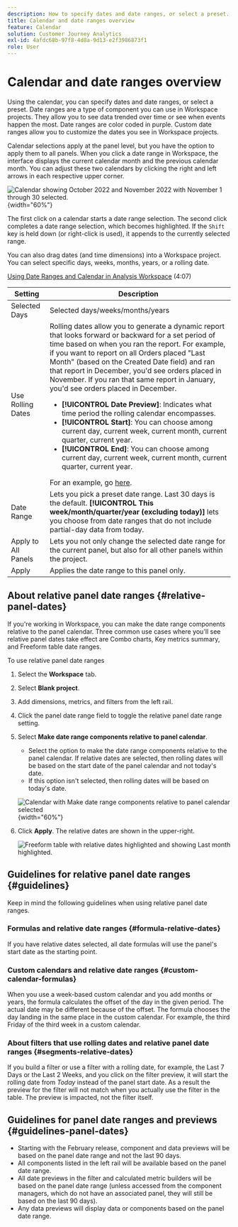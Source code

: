 ```yaml
---
description: How to specify dates and date ranges, or select a preset.
title: Calendar and date ranges overview
feature: Calendar
solution: Customer Journey Analytics
exl-id: 4afdc68b-97f8-4d8a-9d13-e2f3986873f1
role: User
---
```

# Calendar and date ranges overview

Using the calendar, you can specify dates and date ranges, or select a preset. Date ranges are a type of component you can use in Workspace projects. They allow you to see data trended over time or see when events happen the most. Date ranges are color coded in purple. Custom date ranges allow you to customize the dates you see in Workspace projects. 

Calendar selections apply at the panel level, but you have the option to apply them to all panels. When you click a date range in Workspace, the interface displays the current calendar month and the previous calendar month. You can adjust these two calendars by clicking the right and left arrows in each respective upper corner.

![Calendar showing October 2022 and November 2022 with November 1 through 30 selected.](assets/aw_calendar2.png){width="60%"}

The first click on a calendar starts a date range selection. The second click completes a date range selection, which becomes highlighted. If the `Shift` key is held down (or right-click is used), it appends to the currently selected range.

You can also drag dates (and time dimensions) into a Workspace project. You can select specific days, weeks, months, years, or a rolling date.

[Using Date Ranges and Calendar in Analysis Workspace](https://experienceleague.adobe.com/docs/analytics-learn/tutorials/analysis-workspace/calendar-and-date-ranges/using-dates-in-analysis-workspace.html) (4:07)

| Setting | Description |
| --- | --- |
| Selected Days | Selected days/weeks/months/years |
| Use Rolling Dates | Rolling dates allow you to generate a dynamic report that looks forward or backward for a set period of time based on when you ran the report. For example, if you want to report on all Orders placed "Last Month" (based on the Created Date field) and ran that report in December, you'd see orders placed in November. If you ran that same report in January, you'd see orders placed in December.<ul><li>**[!UICONTROL Date Preview]**: Indicates what time period the rolling calendar encompasses.</li><li>**[!UICONTROL Start]**: You can choose among current day, current week, current month, current quarter, current year.</li><li>**[!UICONTROL End]**: You can choose among current day, current week, current month, current quarter, current year.</li></ul>For an example, go [here](/help/components/date-ranges/custom-date-ranges.md). |
| Date Range | Lets you pick a preset date range. Last 30 days is the default. **[!UICONTROL This week/month/quarter/year (excluding today)]** lets you choose from date ranges that do not include partial-day data from today. |
| Apply to All Panels | Lets you not only change the selected date range for the current panel, but also for all other panels within the project. |
| Apply | Applies the date range to this panel only. |

## About relative panel date ranges {#relative-panel-dates}

If you're working in Workspace, you can make the date range components relative to the panel calendar. Three common use cases where you'll see relative panel dates take effect are Combo charts, Key metrics summary, and Freeform table date ranges.

To use relative panel date ranges

1.  Select the **Workspace** tab.
1.  Select **Blank project**.
1.  Add dimensions, metrics, and filters from the left rail. 
1.  Click the panel date range field to toggle the relative panel date range setting.
1.  Select **Make date range components relative to panel calendar**.
    *   Select the option to make the date range components relative to the panel calendar.
        If relative dates are selected, then rolling dates will be based on the start date of the panel calendar and not today's date.
    *   If this option isn't selected, then rolling dates will be based on today's date.

    ![Calendar with Make date range components relative to panel calendar selected](assets/relative-date-selected.png){width="60%"} 

1.  Click **Apply**.
    The relative dates are shown in the upper-right.

    ![Freeform table with relative dates highlighted and showing Last month highlighted. ](assets/relative-date-range1.png)

## Guidelines for relative panel date ranges {#guidelines}

Keep in mind the following guidelines when using relative panel date ranges.

### Formulas and relative date ranges {#formula-relative-dates}

If you have relative dates selected, all date formulas will use the panel's start date as the starting point.

### Custom calendars and relative date ranges {#custom-calendar-formulas}

When you use a week-based custom calendar and you add months or years, the formula calculates the offset of the day in the given period. The actual date may be different because of the offset. The formula chooses the day landing in the same place in the custom calendar. For example, the third Friday of the third week in a custom calendar.

### About filters that use rolling dates and relative panel date ranges {#segments-relative-dates}

If you build a filter or use a filter with a rolling date, for example, the Last 7 Days or the Last 2 Weeks, and you click on the filter preview, it will start the rolling date from *Today* instead of the panel start date. As a result the preview for the filter will not match when you actually use the filter in the table. The preview is impacted, not the filter itself. 

## Guidelines for panel date ranges and previews {#guidelines-panel-dates}

*   Starting with the February release, component and data previews will be based on the panel date range and not the last 90 days. 
*   All components listed in the left rail will be available based on the panel date range. 
*   All date previews in the filter and calculated metric builders will be based on the panel date range (unless accessed from the component managers, which do not have an associated panel, they will still be based on the last 90 days). 
*   Any data previews will display data or components based on the panel date range.